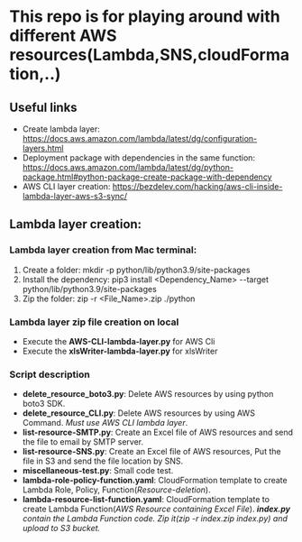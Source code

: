 # This repo is for playing around with different AWS resources(Lambda,SNS,cloudFormation,..)
## Useful links
* Create lambda layer: https://docs.aws.amazon.com/lambda/latest/dg/configuration-layers.html
* Deployment package with dependencies in the same function: https://docs.aws.amazon.com/lambda/latest/dg/python-package.html#python-package-create-package-with-dependency
* AWS CLI layer creation: https://bezdelev.com/hacking/aws-cli-inside-lambda-layer-aws-s3-sync/

## Lambda layer creation:
### Lambda layer creation from Mac terminal:
1. Create a folder: mkdir -p python/lib/python3.9/site-packages
2. Install the dependency: pip3 install <Dependency_Name> --target python/lib/python3.9/site-packages
3. Zip the folder: zip -r <File_Name>.zip ./python  

### Lambda layer zip file creation on local
* Execute the **AWS-CLI-lambda-layer.py** for AWS Cli
* Execute the **xlsWriter-lambda-layer.py** for xlsWriter

### Script description
* **delete_resource_boto3.py**: Delete AWS resources by using python boto3 SDK.
* **delete_resource_CLI.py**: Delete AWS resources by using AWS Command. *Must use AWS CLI lambda layer*.
* **list-resource-SMTP.py**: Create an Excel file of AWS resources and send the file to email by SMTP server.
* **list-resource-SNS.py**: Create an Excel file of AWS resources, Put the file in S3 and send the file location by SNS.
* **miscellaneous-test.py**: Small code test.
* **lambda-role-policy-function.yaml**: CloudFormation template to create Lambda Role, Policy, Function(*Resource-deletion*).
* **lambda-resource-list-function.yaml**: CloudFormation template to create Lambda Function(*AWS Resource containing Excel File*). ***index.py** contain the Lambda Function code. Zip it(*zip -r index.zip index.py*) and upload to S3 bucket.*
